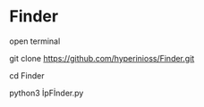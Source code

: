 # Finder

open terminal

git clone https://github.com/hyperinioss/Finder.git

cd Finder

python3 İpFİnder.py

